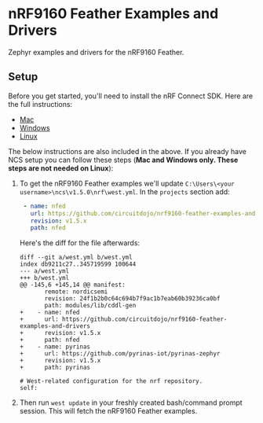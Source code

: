 # nRF9160 Feather Examples and Drivers

Zephyr examples and drivers for the nRF9160 Feather.

## Setup

Before you get started, you'll need to install the nRF Connect SDK. Here are the full instructions:

* [Mac](https://docs.jaredwolff.com/nrf9160-sdk-setup-mac.html)
* [Windows](https://docs.jaredwolff.com/nrf9160-sdk-setup-windows.html)
* [Linux](https://docs.jaredwolff.com/nrf9160-sdk-setup-linux.html)

The below instructions are also included in the above. If you already have NCS setup you can follow these steps (**Mac and Windows only. These steps are not needed on Linux**):

1. To get the nRF9160 Feather examples we'll update `C:\Users\<your username>\ncs\v1.5.0\nrf\west.yml`. In the `projects` section add:

   ```yaml
    - name: nfed
      url: https://github.com/circuitdojo/nrf9160-feather-examples-and-drivers
      revision: v1.5.x
      path: nfed
   ```
    
   Here's the diff for the file afterwards:

   ```
   diff --git a/west.yml b/west.yml
   index db9211c27..345719599 100644
   --- a/west.yml
   +++ b/west.yml
   @@ -145,6 +145,14 @@ manifest:
          remote: nordicsemi
          revision: 24f1b2b0c64c694b7f9ac1b7eab60b39236ca0bf
          path: modules/lib/cddl-gen
   +    - name: nfed
   +      url: https://github.com/circuitdojo/nrf9160-feather-examples-and-drivers
   +      revision: v1.5.x
   +      path: nfed
   +    - name: pyrinas
   +      url: https://github.com/pyrinas-iot/pyrinas-zephyr
   +      revision: v1.5.x
   +      path: pyrinas
 
   # West-related configuration for the nrf repository.
   self:
   ```

2. Then run `west update` in your freshly created bash/command prompt session. This will fetch the nRF9160 Feather examples.